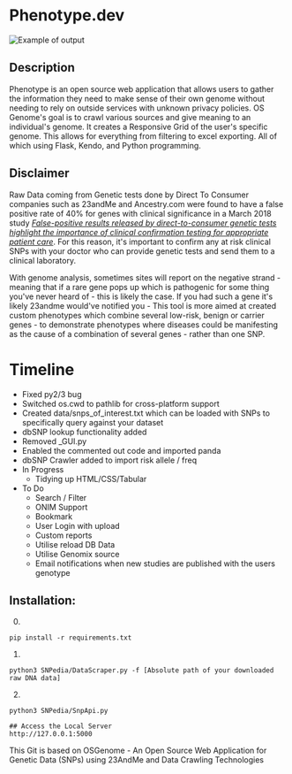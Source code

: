 # Phenotype.dev

![Example of output](https://github.com/glasgowm148/Phenotype/blob/master/images/phenotype.png)
## Description
Phenotype is an open source web application that allows users to gather the information they need to make sense of their own genome without needing to rely on outside services with unknown privacy policies. OS Genome's goal is to crawl various sources and give meaning to an individual's genome. It creates a Responsive Grid of the user's specific genome. This allows for everything from filtering to excel exporting. All of which using Flask, Kendo, and Python programming.

## Disclaimer
Raw Data coming from Genetic tests done by Direct To Consumer companies such as 23andMe and Ancestry.com were found to have a false positive rate of 40% for genes with clinical significance in a March 2018 study [*False-positive results released by direct-to-consumer genetic tests highlight the importance of clinical confirmation testing for appropriate patient care*](https://www.nature.com/articles/gim201838). For this reason, it's important to confirm any at risk clinical SNPs with your doctor who can provide genetic tests and send them to a clinical laboratory.

With genome analysis, sometimes sites will report on the negative strand - meaning that if a rare gene pops up which is pathogenic for some thing you've never heard of - this is likely the case. If you had such a gene it's likely 23andme would've notified you - This tool is more aimed at created custom phenotypes which combine several low-risk, benign or carrier genes - to demonstrate phenotypes where diseases could be manifesting as the cause of a combination of several genes - rather than one SNP.


# Timeline

* Fixed py2/3 bug
* Switched os.cwd to pathlib for cross-platform support
* Created data/snps_of_interest.txt which can be loaded with SNPs to specifically query against your dataset
* dbSNP lookup functionality added
* Removed _GUI.py
* Enabled the commented out code and imported panda
* dbSNP Crawler added to import risk allele / freq
* In Progress
  * Tidying up HTML/CSS/Tabular 
* To Do
  * Search / Filter
  * ONIM Support
  * Bookmark
  * User Login with upload
  * Custom reports
  * Utilise reload DB Data
  * Utilise Genomix source
  * Email notifications when new studies are published with the users genotype

## Installation:


0.
```
pip install -r requirements.txt
```
1. 
```
python3 SNPedia/DataScraper.py -f [Absolute path of your downloaded raw DNA data]
```

2.
```
python3 SNPedia/SnpApi.py
```
```
## Access the Local Server
http://127.0.0.1:5000
```

This Git is based on OSGenome - An Open Source Web Application for Genetic Data (SNPs) using 23AndMe and Data Crawling Technologies


